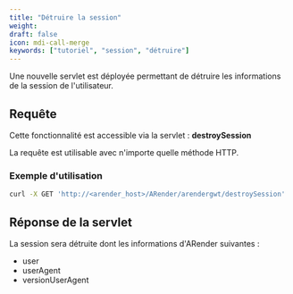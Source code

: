 ```yaml
---
title: "Détruire la session"
weight: 
draft: false
icon: mdi-call-merge
keywords: ["tutoriel", "session", "détruire"]
---
```


Une nouvelle servlet est déployée permettant de détruire les informations de la session de l'utilisateur.

## Requête 

Cette fonctionnalité est accessible via la servlet : **destroySession**

La requête est utilisable avec n'importe quelle méthode HTTP.


### Exemple d'utilisation

``` bash
curl -X GET 'http://<arender_host>/ARender/arendergwt/destroySession'
```

## Réponse de la servlet

La session sera détruite dont les informations d'ARender suivantes : 
* user 
* userAgent
* versionUserAgent